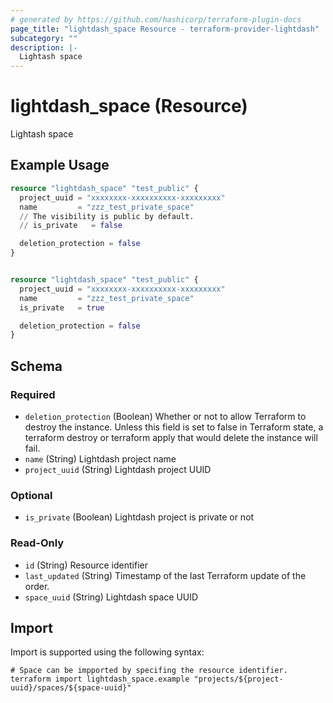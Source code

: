 ```yaml
---
# generated by https://github.com/hashicorp/terraform-plugin-docs
page_title: "lightdash_space Resource - terraform-provider-lightdash"
subcategory: ""
description: |-
  Lightash space
---
```


# lightdash_space (Resource)

Lightash space

## Example Usage

```terraform
resource "lightdash_space" "test_public" {
  project_uuid = "xxxxxxxx-xxxxxxxxxx-xxxxxxxxx"
  name         = "zzz_test_private_space"
  // The visibility is public by default.
  // is_private   = false

  deletion_protection = false
}


resource "lightdash_space" "test_public" {
  project_uuid = "xxxxxxxx-xxxxxxxxxx-xxxxxxxxx"
  name         = "zzz_test_private_space"
  is_private   = true

  deletion_protection = false
}
```

<!-- schema generated by tfplugindocs -->
## Schema

### Required

- `deletion_protection` (Boolean) Whether or not to allow Terraform to destroy the instance. Unless this field is set to false in Terraform state, a terraform destroy or terraform apply that would delete the instance will fail.
- `name` (String) Lightdash project name
- `project_uuid` (String) Lightdash project UUID

### Optional

- `is_private` (Boolean) Lightdash project is private or not

### Read-Only

- `id` (String) Resource identifier
- `last_updated` (String) Timestamp of the last Terraform update of the order.
- `space_uuid` (String) Lightdash space UUID

## Import

Import is supported using the following syntax:

```shell
# Space can be impported by specifing the resource identifier.
terraform import lightdash_space.example "projects/${project-uuid}/spaces/${space-uuid}"
```
